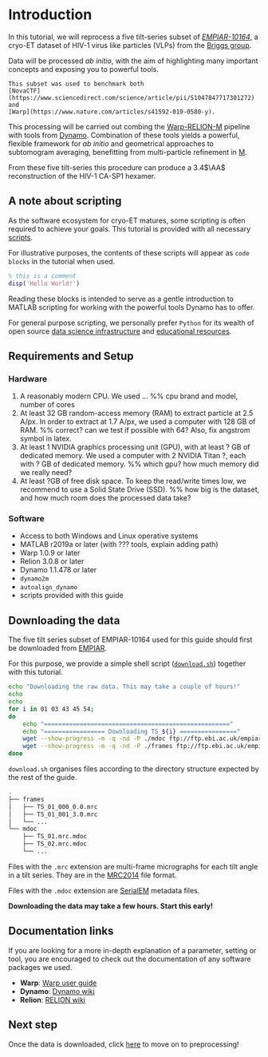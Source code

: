 # Introduction

In this tutorial, we will reprocess a five tilt-series subset of 
[*EMPIAR-10164*](https://www.ebi.ac.uk/pdbe/emdb/empiar/entry/10164/), 
a cryo-ET dataset of HIV-1 virus like particles (VLPs) from the 
[Briggs group](https://www2.mrc-lmb.cam.ac.uk/groups/briggs/).

Data will be processed *ab initio*, with the aim of highlighting many important concepts and 
exposing you to powerful tools.

```{note}
This subset was used to benchmark both 
[NovaCTF](https://www.sciencedirect.com/science/article/pii/S1047847717301272)
and 
[Warp](https://www.nature.com/articles/s41592-019-0580-y).
```


This processing will be carried out combing the 
[Warp-RELION-M]() 
pipeline with tools from 
[Dynamo]().
Combination of these tools yields a powerful, 
flexible framework for *ab initio* and geometrical approaches to subtomogram averaging,
benefitting from multi-particle refinement in [M]().

From these five tilt-series this procedure can produce a 3.4$\AA$ reconstruction 
of the HIV-1 CA-SP1 hexamer.

## A note about scripting
As the software ecosystem for cryo-ET matures, some scripting is often required to achieve your goals. 
This tutorial is provided with all necessary 
[scripts](https://github.com/open-subtomo/open-subtomo/tree/master/guides/EMPIAR-10164/scripts).

For illustrative purposes, the contents of these scripts will appear as `code blocks` in the tutorial when used. 

```matlab
% this is a comment
disp('Hello World!')
```

Reading these blocks is intended to serve as a gentle introduction to MATLAB scripting for working with
the powerful tools Dynamo has to offer. 

For general purpose scripting, we personally prefer `Python` for its wealth of open source
[data science infrastructure](https://www.scipy.org/) 
and 
[educational resources](https://www.youtube.com/watch?v=5rNu16O3YNE&t=4103s).

## Requirements and Setup

### Hardware

1. A reasonably modern CPU. We used ...
%% cpu brand and model, number of cores
2. At least 32 GB random-access memory (RAM) to extract particle at 2.5 A/px. In order to extract at 1.7 A/px, we used a computer with 128 GB of RAM.
%% correct? can we test if possible with 64? Also, fix angstrom symbol in latex.
3. At least 1 NVIDIA graphics processing unit (GPU), with at least ? GB of dedicated memory. We used a computer with 2 NVIDIA Titan ?, each with ? GB of dedicated memory.
%% which gpu? how much memory did we really need?
4. At least ?GB of free disk space. To keep the read/write times low, we recommend to use a Solid State Drive (SSD).
%% how big is the dataset, and how much room does the processed data take?


### Software

- Access to both Windows and Linux operative systems
- MATLAB r2019a or later (with ??? tools, explain adding path)
- Warp 1.0.9 or later
- Relion 3.0.8 or later
- Dynamo 1.1.478 or later
- `dynamo2m`
- `autoalign_dynamo`
- scripts provided with this guide

## Downloading the data
The five tilt series subset of EMPIAR-10164 used for this guide should first be downloaded from 
[EMPIAR](https://www.ebi.ac.uk/pdbe/emdb/empiar/entry/10164/). 

For this purpose, we provide a simple shell script 
([`download.sh`](../../../../scripts/download.sh)) together with this tutorial.

```bash
echo "Downloading the raw data. This may take a couple of hours!"
echo
echo
for i in 01 03 43 45 54;
do
    echo "===================================================="
    echo "================= Downloading TS_${i} ================"
    wget --show-progress -m -q -nd -P ./mdoc ftp://ftp.ebi.ac.uk/empiar/world_availability/10164/data/mdoc-files/TS_${i}.mrc.mdoc;
    wget --show-progress -m -q -nd -P ./frames ftp://ftp.ebi.ac.uk/empiar/world_availability/10164/data/frames/TS_${i}_*.mrc;
done

```

`download.sh` organises files according to the directory structure expected by the rest of the guide.

```bash
.
├── frames
│   ├── TS_01_000_0.0.mrc
│   ├── TS_01_001_3.0.mrc
│   └── ...
└── mdoc
    ├── TS_01.mrc.mdoc
    ├── TS_02.mrc.mdoc
    └── ...
```

Files with the `.mrc` extension are multi-frame micrographs for each tilt angle in a tilt series. 
They are in the [MRC2014](https://www.ccpem.ac.uk/mrc_format/mrc2014.php) file format.

Files with the `.mdoc` extension are [SerialEM](https://bio3d.colorado.edu/SerialEM/) metadata files.

**Downloading the data may take a few hours. Start this early!**

## Documentation links
If you are looking for a more in-depth explanation of a parameter, setting or tool, you are encouraged to check out the documentation of any software packages we used.

- **Warp**: [Warp user guide](http://www.warpem.com/warp/?page_id=51)
- **Dynamo**: [Dynamo wiki](https://www.wiki.dynamo.biozentrum.unibas.ch/w/index.php/)
- **Relion**: [RELION wiki](https://www3.mrc-lmb.cam.ac.uk/relion/index.php/Main_Page)


## Next step
Once the data is downloaded, click [here](preprocessing.md) to move on to preprocessing!


